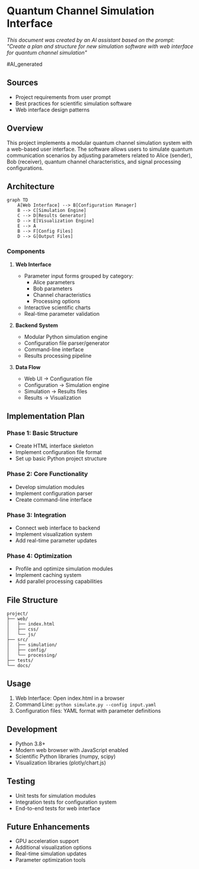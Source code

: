 # Quantum Channel Simulation Interface

*This document was created by an AI assistant based on the prompt: "Create a plan and structure for new simulation software with web interface for quantum channel simulation"*

#AI_generated

## Sources
- Project requirements from user prompt
- Best practices for scientific simulation software
- Web interface design patterns

## Overview
This project implements a modular quantum channel simulation system with a web-based user interface. The software allows users to simulate quantum communication scenarios by adjusting parameters related to Alice (sender), Bob (receiver), quantum channel characteristics, and signal processing configurations.

## Architecture

```mermaid
graph TD
    A[Web Interface] --> B[Configuration Manager]
    B --> C[Simulation Engine]
    C --> D[Results Generator]
    D --> E[Visualization Engine]
    E --> A
    B --> F[Config Files]
    D --> G[Output Files]
```

### Components

1. **Web Interface**
   - Parameter input forms grouped by category:
     - Alice parameters
     - Bob parameters
     - Channel characteristics
     - Processing options
   - Interactive scientific charts
   - Real-time parameter validation

2. **Backend System**
   - Modular Python simulation engine
   - Configuration file parser/generator
   - Command-line interface
   - Results processing pipeline

3. **Data Flow**
   - Web UI → Configuration file
   - Configuration → Simulation engine
   - Simulation → Results files
   - Results → Visualization

## Implementation Plan

### Phase 1: Basic Structure
- Create HTML interface skeleton
- Implement configuration file format
- Set up basic Python project structure

### Phase 2: Core Functionality
- Develop simulation modules
- Implement configuration parser
- Create command-line interface

### Phase 3: Integration
- Connect web interface to backend
- Implement visualization system
- Add real-time parameter updates

### Phase 4: Optimization
- Profile and optimize simulation modules
- Implement caching system
- Add parallel processing capabilities

## File Structure
```
project/
├── web/
│   ├── index.html
│   ├── css/
│   └── js/
├── src/
│   ├── simulation/
│   ├── config/
│   └── processing/
├── tests/
└── docs/
```

## Usage
1. Web Interface: Open index.html in a browser
2. Command Line: `python simulate.py --config input.yaml`
3. Configuration files: YAML format with parameter definitions

## Development
- Python 3.8+
- Modern web browser with JavaScript enabled
- Scientific Python libraries (numpy, scipy)
- Visualization libraries (plotly/chart.js)

## Testing
- Unit tests for simulation modules
- Integration tests for configuration system
- End-to-end tests for web interface

## Future Enhancements
- GPU acceleration support
- Additional visualization options
- Real-time simulation updates
- Parameter optimization tools